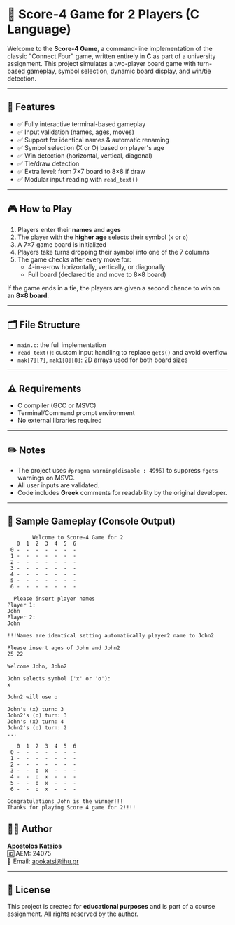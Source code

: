 # 🧩 Score-4 Game for 2 Players (C Language)

Welcome to the **Score-4 Game**, a command-line implementation of the classic "Connect Four" game, written entirely in **C** as part of a university assignment. This project simulates a two-player board game with turn-based gameplay, symbol selection, dynamic board display, and win/tie detection.

---

## 📌 Features

- ✅ Fully interactive terminal-based gameplay
- ✅ Input validation (names, ages, moves)
- ✅ Support for identical names & automatic renaming
- ✅ Symbol selection (X or O) based on player's age
- ✅ Win detection (horizontal, vertical, diagonal)
- ✅ Tie/draw detection
- ✅ Extra level: from 7×7 board to 8×8 if draw
- ✅ Modular input reading with `read_text()`

---

## 🎮 How to Play

1. Players enter their **names** and **ages**
2. The player with the **higher age** selects their symbol (`x` or `o`)
3. A 7×7 game board is initialized
4. Players take turns dropping their symbol into one of the 7 columns
5. The game checks after every move for:
   - 4-in-a-row horizontally, vertically, or diagonally
   - Full board (declared tie and move to 8×8 board)

If the game ends in a tie, the players are given a second chance to win on an **8×8 board**.

---

## 🗂️ File Structure

- `main.c`: the full implementation
- `read_text()`: custom input handling to replace `gets()` and avoid overflow
- `mak[7][7]`, `mak1[8][8]`: 2D arrays used for both board sizes

---

## ⚠️ Requirements

- C compiler (GCC or MSVC)
- Terminal/Command prompt environment
- No external libraries required

---

## ✏️ Notes

- The project uses `#pragma warning(disable : 4996)` to suppress `fgets` warnings on MSVC.
- All user inputs are validated.
- Code includes **Greek** comments for readability by the original developer.

---

## 📸 Sample Gameplay (Console Output)

```
		Welcome to Score-4 Game for 2
   0  1  2  3  4  5  6
 0 -  -  -  -  -  -  -
 1 -  -  -  -  -  -  -
 2 -  -  -  -  -  -  -
 3 -  -  -  -  -  -  -
 4 -  -  -  -  -  -  -
 5 -  -  -  -  -  -  -
 6 -  -  -  -  -  -  -

  Please insert player names 
Player 1: 
John
Player 2: 
John

!!!Names are identical setting automatically player2 name to John2 

Please insert ages of John and John2
25 22

Welcome John, John2

John selects symbol ('x' or 'o'): 
x

John2 will use o

John's (x) turn: 3
John2's (o) turn: 3
John's (x) turn: 4
John2's (o) turn: 2
...

   0  1  2  3  4  5  6
 0 -  -  -  -  -  -  -
 1 -  -  -  -  -  -  -
 2 -  -  -  -  -  -  -
 3 -  -  o  x  -  -  -
 4 -  -  o  x  -  -  -
 5 -  -  o  x  -  -  -
 6 -  -  o  x  -  -  -

Congratulations John is the winner!!!
Thanks for playing Score 4 game for 2!!!!
```
## 👨‍💻 Author

**Apostolos Katsios**  
🆔 AEM: 24075  
📧 Email: apokatsi@ihu.gr

---

## 📜 License

This project is created for **educational purposes** and is part of a course assignment. All rights reserved by the author.
